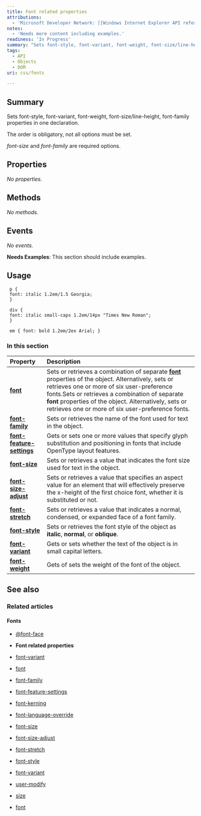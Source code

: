 ```yaml
---
title: Font related properties
attributions:
  - 'Microsoft Developer Network: [[Windows Internet Explorer API reference](http://msdn.microsoft.com/en-us/library/ie/hh828809%28v=vs.85%29.aspx) Article]'
notes:
  - 'Needs more content including examples.'
readiness: 'In Progress'
summary: "Sets font-style, font-variant, font-weight, font-size/line-height, font-family properties in one declaration. \n"
tags:
  - API
  - Objects
  - DOM
uri: css/fonts

---
```

## <span>Summary</span>

Sets font-style, font-variant, font-weight, font-size/line-height, font-family properties in one declaration.

The order is obligatory, not all options must be set.

*font-size* and *font-family* are required options.

## <span>Properties</span>

*No properties.*

## <span>Methods</span>

*No methods.*

## <span>Events</span>

*No events.*

**Needs Examples**: This section should include examples.

## <span>Usage</span>

     p {
     font: italic 1.2em/1.5 Georgia;
     }

     div {
     font: italic small-caps 1.2em/14px "Times New Roman";
     }

     em { font: bold 1.2em/2ex Arial; }

### <span>In this section</span>

|Property|Description|
|:-------|:----------|
|[**font**](/css/properties/font)|Sets or retrieves a combination of separate [**font**](/css/properties/font) properties of the object. Alternatively, sets or retrieves one or more of six user-preference fonts.Sets or retrieves a combination of separate **font** properties of the object. Alternatively, sets or retrieves one or more of six user-preference fonts.|
|[**font-family**](/css/properties/font-family)|Sets or retrieves the name of the font used for text in the object.|
|[**font-feature-settings**](/css/properties/font-feature-settings)|Gets or sets one or more values that specify glyph substitution and positioning in fonts that include OpenType layout features.|
|[**font-size**](/css/properties/font-size)|Sets or retrieves a value that indicates the font size used for text in the object.|
|[**font-size-adjust**](/css/properties/font-size-adjust)|Sets or retrieves a value that specifies an aspect value for an element that will effectively preserve the x-height of the first choice font, whether it is substituted or not.|
|[**font-stretch**](/css/properties/font-stretch)|Sets or retrieves a value that indicates a normal, condensed, or expanded face of a font family.|
|[**font-style**](/css/properties/font-style)|Sets or retrieves the font style of the object as **italic**, **normal**, or **oblique**.|
|[**font-variant**](/css/fonts/font-variant)|Gets or sets whether the text of the object is in small capital letters.|
|[**font-weight**](/css/properties/font-weight)|Gets of sets the weight of the font of the object.|

## <span>See also</span>

### <span>Related articles</span>

#### <span>Fonts</span>

-   [@font-face](/css/atrules/@font-face)

-   **Font related properties**

-   [font-variant](/css/fonts/font-variant)

-   [font](/css/properties/font)

-   [font-family](/css/properties/font-family)

-   [font-feature-settings](/css/properties/font-feature-settings)

-   [font-kerning](/css/properties/font-kerning)

-   [font-language-override](/css/properties/font-language-override)

-   [font-size](/css/properties/font-size)

-   [font-size-adjust](/css/properties/font-size-adjust)

-   [font-stretch](/css/properties/font-stretch)

-   [font-style](/css/properties/font-style)

-   [font-variant](/css/properties/font-variant)

-   [user-modify](/css/properties/user-modify)

-   [size](/html/attributes/size)

-   [font](/html/elements/font)
